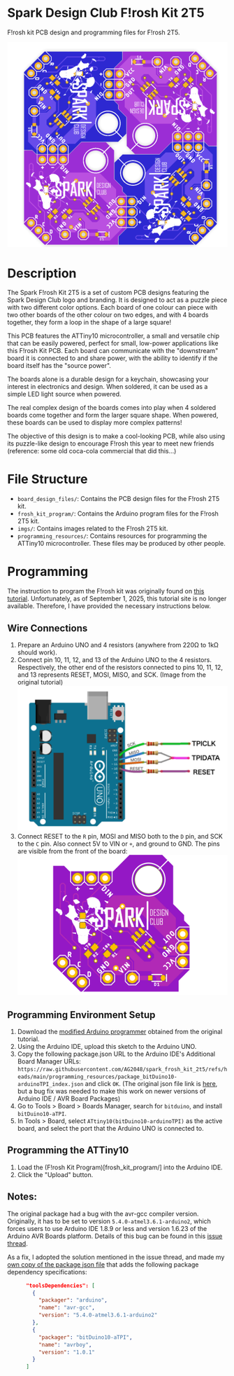 # Spark Design Club F!rosh Kit 2T5
F!rosh kit PCB design and programming files for F!rosh 2T5.

![F!rosh Kit 2T5](imgs/board_previews/complete_puzzle_front.png)

# Description
The Spark F!rosh Kit 2T5 is a set of custom PCB designs featuring the Spark Design Club logo and branding. It is designed to act as a puzzle piece with two different color options. Each board of one colour can piece with two other boards of the other colour on two edges, and with 4 boards together, they form a loop in the shape of a large square!

This PCB features the ATTiny10 microcontroller, a small and versatile chip that can be easily powered, perfect for small, low-power applications like this F!rosh Kit PCB. Each board can communicate with the "downstream" board it is connected to and share power, with the ability to identify if the board itself has the "source power". 

The boards alone is a durable design for a keychain, showcasing your interest in electronics and design. When soldered, it can be used as a simple LED light source when powered. 

The real complex design of the boards comes into play when 4 soldered boards come together and form the larger square shape. When powered, these boards can be used to display more complex patterns!

The objective of this design is to make a cool-looking PCB, while also using its puzzle-like design to encourage F!rosh this year to meet new friends (reference: some old coca-cola commercial that did this...)

# File Structure
- `board_design_files/`: Contains the PCB design files for the F!rosh 2T5 kit.
- `frosh_kit_program/`: Contains the Arduino program files for the F!rosh 2T5 kit.
- `imgs/`: Contains images related to the F!rosh 2T5 kit.
- `programming_resources/`: Contains resources for programming the ATTiny10 microcontroller. These files may be produced by other people. 

# Programming
The instruction to program the F!rosh kit was originally found on [this tutorial](https://make.kosakalab.com/make/electronic-work/arduio_tpi_en/). Unfortunately, as of September 1, 2025, this tutorial site is no longer available. Therefore, I have provided the necessary instructions below.

## Wire Connections
1. Prepare an Arduino UNO and 4 resistors (anywhere from 220Ω to 1kΩ should work).
2. Connect pin 10, 11, 12, and 13 of the Arduino UNO to the 4 resistors. Respectively, the other end of the resistors connected to pins 10, 11, 12, and 13 represents RESET, MOSI, MISO, and SCK. (Image from the original tutorial)
![Arduino Programming Connections](imgs/programming_figures/programming_arduino_connection.png)
3. Connect RESET to the `R` pin, MOSI and MISO both to the `D` pin, and SCK to the `C` pin. Also connect 5V to VIN or `+`, and ground to GND. The pins are visible from the front of the board:
![Board 1 Front View](imgs/board_previews/board_1_top.png)

## Programming Environment Setup
1. Download the [modified Arduino programmer](programming_resources/ATtiny4_5_9_10_20_40Programmer_2/) obtained from the original tutorial.
2. Using the Arduino IDE, upload this sketch to the Arduino UNO.
3. Copy the following package.json URL to the Arduino IDE's Additional Board Manager URLs: `https://raw.githubusercontent.com/AG2048/spark_frosh_kit_2t5/refs/heads/main/programming_resources/package_bitDuino10-arduinoTPI_index.json` and click `OK`. (The original json file link is [here](https://kimio-kosaka.github.io/bitDuino10-arduinoTPI/package_bitDuino10-arduinoTPI_index.json), but a bug fix was needed to make this work on newer versions of Arduino IDE / AVR Board Packages)
4. Go to Tools > Board > Boards Manager, search for `bitduino`, and install `bitDuino10-aTPI`.
5. In Tools > Board, select `ATtiny10(bitDuino10-arduinoTPI)` as the active board, and select the port that the Arduino UNO is connected to. 

## Programming the ATTiny10
1. Load the (F!rosh Kit Program)[frosh_kit_program/] into the Arduino IDE.
2. Click the "Upload" button. 

## Notes:
The original package had a bug with the avr-gcc compiler version. Originally, it has to be set to version `5.4.0-atmel3.6.1-arduino2`, which forces users to use Arduino IDE 1.8.9 or less and version 1.6.23 of the Arduino AVR Boards platform. Details of this bug can be found in this [issue thread](https://github.com/kimio-kosaka/bitDuino10-arduinoTPI/issues/4#issuecomment-1046231772). 

As a fix, I adopted the solution mentioned in the issue thread, and made my [own copy of the package json file](programming_resources/package_bitDuino10-arduinoTPI_index.json) that adds the following package dependency specifications:

```json
      "toolsDependencies": [
        {
          "packager": "arduino",
          "name": "avr-gcc",
          "version": "5.4.0-atmel3.6.1-arduino2"
        },
        {
          "packager": "bitDuino10-aTPI",
          "name": "avrboy",
          "version": "1.0.1"
        }
      ]
```